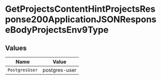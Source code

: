 # GetProjectsContentHintProjectsResponse200ApplicationJSONResponseBodyProjectsEnv9Type


## Values

| Name           | Value          |
| -------------- | -------------- |
| `PostgresUser` | postgres-user  |